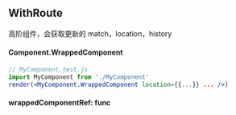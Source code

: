 ## WithRoute

高阶组件，会获取更新的 match，location，history

#### Component.WrappedComponent

```jsx
// MyComponent.test.js
import MyComponent from './MyComponent'
render(<MyComponent.WrappedComponent location={{...}} ... />)
```

#### wrappedComponentRef: func

